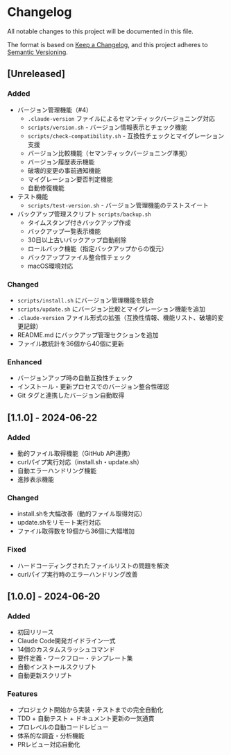 # Changelog

All notable changes to this project will be documented in this file.

The format is based on [Keep a Changelog](https://keepachangelog.com/en/1.0.0/),
and this project adheres to [Semantic Versioning](https://semver.org/spec/v2.0.0.html).

## [Unreleased]

### Added
- バージョン管理機能（#4）
  - `.claude-version` ファイルによるセマンティックバージョニング対応
  - `scripts/version.sh` - バージョン情報表示とチェック機能
  - `scripts/check-compatibility.sh` - 互換性チェックとマイグレーション支援
  - バージョン比較機能（セマンティックバージョニング準拠）
  - バージョン履歴表示機能
  - 破壊的変更の事前通知機能
  - マイグレーション要否判定機能
  - 自動修復機能
- テスト機能
  - `scripts/test-version.sh` - バージョン管理機能のテストスイート
- バックアップ管理スクリプト `scripts/backup.sh`
  - タイムスタンプ付きバックアップ作成
  - バックアップ一覧表示機能
  - 30日以上古いバックアップ自動削除
  - ロールバック機能（指定バックアップからの復元）
  - バックアップファイル整合性チェック
  - macOS環境対応

### Changed
- `scripts/install.sh` にバージョン管理機能を統合
- `scripts/update.sh` にバージョン比較とマイグレーション機能を追加
- `.claude-version` ファイル形式の拡張（互換性情報、機能リスト、破壊的変更記録）
- README.md にバックアップ管理セクションを追加
- ファイル数統計を36個から40個に更新

### Enhanced
- バージョンアップ時の自動互換性チェック
- インストール・更新プロセスでのバージョン整合性確認
- Git タグと連携したバージョン自動取得

## [1.1.0] - 2024-06-22

### Added
- 動的ファイル取得機能（GitHub API連携）
- curlパイプ実行対応（install.sh・update.sh）
- 自動エラーハンドリング機能
- 進捗表示機能

### Changed
- install.shを大幅改善（動的ファイル取得対応）
- update.shをリモート実行対応
- ファイル取得数を19個から36個に大幅増加

### Fixed
- ハードコーディングされたファイルリストの問題を解決
- curlパイプ実行時のエラーハンドリング改善

## [1.0.0] - 2024-06-20

### Added
- 初回リリース
- Claude Code開発ガイドライン一式
- 14個のカスタムスラッシュコマンド
- 要件定義・ワークフロー・テンプレート集
- 自動インストールスクリプト
- 自動更新スクリプト

### Features
- プロジェクト開始から実装・テストまでの完全自動化
- TDD + 自動テスト + ドキュメント更新の一気通貫
- プロレベルの自動コードレビュー
- 体系的な調査・分析機能
- PRレビュー対応自動化